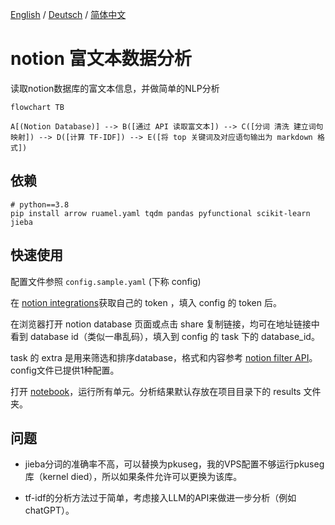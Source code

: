 [English](./README.md) / [Deutsch](./README.de.md) / [简体中文](./README.zh.md) 

# notion 富文本数据分析

读取notion数据库的富文本信息，并做简单的NLP分析

```mermaid
flowchart TB

A[(Notion Database)] --> B([通过 API 读取富文本]) --> C([分词 清洗 建立词句映射]) --> D([计算 TF-IDF]) --> E([将 top 关键词及对应语句输出为 markdown 格式])
```

## 依赖

```shell
# python==3.8
pip install arrow ruamel.yaml tqdm pandas pyfunctional scikit-learn jieba
```

## 快速使用

配置文件参照 `config.sample.yaml` (下称 config)

在 [notion integrations](https://www.notion.so/my-integrations/)获取自己的 token ，填入 config 的 token 后。

在浏览器打开 notion database 页面或点击 share 复制链接，均可在地址链接中看到 database id（类似一串乱码），填入到 config 的 task 下的 database_id。

task 的 extra 是用来筛选和排序database，格式和内容参考 [notion filter API](https://developers.notion.com/reference/post-database-query-filter#property-filter-object)。config文件已提供1种配置。

打开 [notebook](./notion_text_analysis.ipynb)，运行所有单元。分析结果默认存放在项目目录下的 results 文件夹。

## 问题

- jieba分词的准确率不高，可以替换为pkuseg，我的VPS配置不够运行pkuseg库（kernel died），所以如果条件允许可以更换为该库。

- tf-idf的分析方法过于简单，考虑接入LLM的API来做进一步分析（例如chatGPT）。